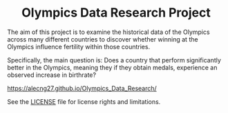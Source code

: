 
<p align="center">
  <h1 align="center">Olympics Data Research Project</h1>
  </p>

The aim of this project is to examine the historical data of the Olympics across many different countries to discover whether winning at the Olympics influence fertility within those countries.

Specifically, the main question is: Does a country that perform significantly better in the Olympics, meaning they if they obtain medals, experience an observed increase in birthrate?

https://alecng27.github.io/Olympics_Data_Research/

See the [LICENSE](LICENSE) file for license rights and limitations.


